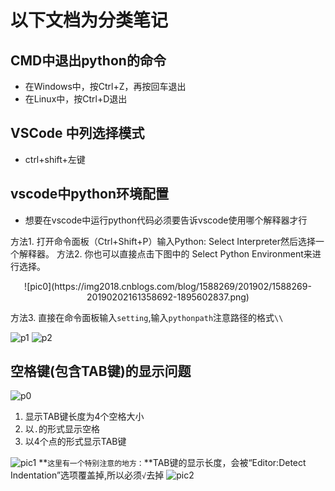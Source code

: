 # 以下文档为分类笔记

## CMD中退出python的命令

* 在Windows中，按Ctrl+Z，再按回车退出
* 在Linux中，按Ctrl+D退出

## VSCode 中列选择模式

* ctrl+shift+左键

## vscode中python环境配置

* 想要在vscode中运行python代码必须要告诉vscode使用哪个解释器才行

方法1. 打开命令面板（Ctrl+Shift+P）输入Python: Select Interpreter然后选择一个解释器。
方法2. 你也可以直接点击下图中的 Select Python Environment来进行选择。

 <div align=center>![pic0](https://img2018.cnblogs.com/blog/1588269/201902/1588269-20190202161358692-1895602837.png)</div>

方法3. 直接在命令面板输入`setting`,输入`pythonpath`注意路径的格式`\\`

![p1](https://img2018.cnblogs.com/blog/1588269/201902/1588269-20190202161819227-536751146.png)
![p2](https://img2018.cnblogs.com/blog/1588269/201902/1588269-20190202162009707-812279315.png)

## 空格键(包含TAB键)的显示问题

![p0](https://img2018.cnblogs.com/blog/1588269/201902/1588269-20190202162201014-984021533.png)

1. 显示TAB键长度为4个空格大小
2. 以`.`的形式显示空格
3. 以4个点的形式显示TAB键

![pic1](https://img2018.cnblogs.com/blog/1588269/201902/1588269-20190202160127052-525878586.png)
**`这里有一个特别注意的地方：`**TAB键的显示长度，会被“Editor:Detect Indentation”选项覆盖掉,所以必须`√`去掉
![pic2](https://img2018.cnblogs.com/blog/1588269/201902/1588269-20190202160150969-1551001869.png)